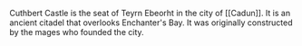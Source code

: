 Cuthbert Castle is the seat of Teyrn Ebeorht in the city of [[Cadun]]. It is an ancient citadel that overlooks Enchanter's Bay. It was originally constructed by the mages who founded the city. 